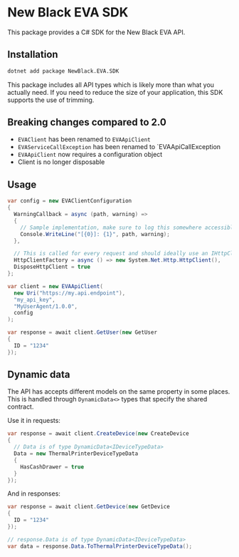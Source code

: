 ﻿# New Black EVA SDK

This package provides a C# SDK for the New Black EVA API.

## Installation

```bash
dotnet add package NewBlack.EVA.SDK
```

This package includes all API types which is likely more than what you actually need.
If you need to reduce the size of your application, this SDK supports the use of trimming.

## Breaking changes compared to 2.0

- `EVAClient` has been renamed to `EVAApiClient`
- `EVAServiceCallException` has been renamed to `EVAApiCallException
- `EVAApiClient` now requires a configuration object
- Client is no longer disposable

## Usage

```csharp
var config = new EVAClientConfiguration
{
  WarningCallback = async (path, warning) =>
  {
    // Sample implementation, make sure to log this somewhere accessible
    Console.WriteLine("[{0}]: {1}", path, warning);
  },

  // This is called for every request and should ideally use an IHttpClientFactory
  HttpClientFactory = async () => new System.Net.Http.HttpClient(),
  DisposeHttpClient = true
};

var client = new EVAApiClient(
  new Uri("https://my.api.endpoint"),
  "my_api_key",
  "MyUserAgent/1.0.0",
  config
);

var response = await client.GetUser(new GetUser
{
  ID = "1234"
});
```

## Dynamic data

The API has accepts different models on the same property in some places. This is handled through `DynamicData<>` types that specify the shared contract.

Use it in requests:

```csharp
var response = await client.CreateDevice(new CreateDevice
{
  // Data is of type DynamicData<IDeviceTypeData>
  Data = new ThermalPrinterDeviceTypeData
  {
    HasCashDrawer = true
  }
});
```

And in responses:

```csharp
var response = await client.GetDevice(new GetDevice
{
  ID = "1234"
});

// response.Data is of type DynamicData<IDeviceTypeData>
var data = response.Data.ToThermalPrinterDeviceTypeData();
```